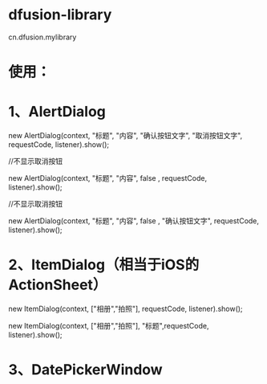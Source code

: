 # dfusion-library
cn.dfusion.mylibrary

# 使用：

# 1、AlertDialog

new AlertDialog(context, "标题", "内容", "确认按钮文字", "取消按钮文字", requestCode, listener).show();

//不显示取消按钮

new AlertDialog(context, "标题", "内容", false , requestCode, listener).show();

//不显示取消按钮

new AlertDialog(context, "标题", "内容", false , "确认按钮文字", requestCode, listener).show();

# 2、ItemDialog（相当于iOS的ActionSheet）

new ItemDialog(context, ["相册","拍照"], requestCode, listener).show();

new ItemDialog(context, ["相册","拍照"], "标题",requestCode, listener).show();

# 3、DatePickerWindow




